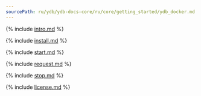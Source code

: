 ```yaml
---
sourcePath: ru/ydb/ydb-docs-core/ru/core/getting_started/ydb_docker.md
---
```


{% include [intro.md](_includes/ydb_docker/01_intro.md) %}

{% include [install.md](_includes/ydb_docker/02_install.md) %}

{% include [start.md](_includes/ydb_docker/03_start.md) %}

{% include [request.md](_includes/ydb_docker/04_request.md) %}

{% include [stop.md](_includes/ydb_docker/05_stop.md) %}

{% include [license.md](_includes/ydb_docker/06_license.md) %}

